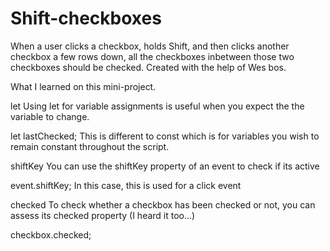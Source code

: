 # Shift-checkboxes
When a user clicks a checkbox, holds Shift, and then clicks another checkbox a few rows down, all the checkboxes inbetween those two checkboxes should be checked.
Created with the help of Wes bos.


What I learned on this mini-project.

let
Using let for variable assignments is useful when you expect the the variable to change.

let lastChecked;
This is different to const which is for variables you wish to remain constant throughout the script.

shiftKey
You can use the shiftKey property of an event to check if its active

event.shiftKey;
In this case, this is used for a click event

checked
To check whether a checkbox has been checked or not, you can assess its checked property (I heard it too...)

checkbox.checked;
